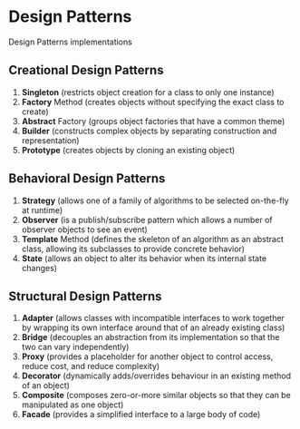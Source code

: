# Design Patterns
Design Patterns implementations

## Creational Design Patterns
1. __Singleton__ (restricts object creation for a class to only one instance)
1. __Factory__ Method (creates objects without specifying the exact class to create)
1. __Abstract__ Factory (groups object factories that have a common theme)
1. __Builder__ (constructs complex objects by separating construction and representation)
1. __Prototype__ (creates objects by cloning an existing object)

## Behavioral Design Patterns
1. __Strategy__ (allows one of a family of algorithms to be selected on-the-fly at runtime)
1. __Observer__ (is a publish/subscribe pattern which allows a number of observer objects to see an event)
1. __Template__ Method (defines the skeleton of an algorithm as an abstract class, allowing its subclasses to provide concrete behavior)
1. __State__ (allows an object to alter its behavior when its internal state changes)

## Structural Design Patterns
1. __Adapter__ (allows classes with incompatible interfaces to work together by wrapping its own interface around that of an already existing class)
1. __Bridge__ (decouples an abstraction from its implementation so that the two can vary independently)
1. __Proxy__ (provides a placeholder for another object to control access, reduce cost, and reduce complexity)
1. __Decorator__ (dynamically adds/overrides behaviour in an existing method of an object)
1. __Composite__ (composes zero-or-more similar objects so that they can be manipulated as one object)
1. __Facade__ (provides a simplified interface to a large body of code)
